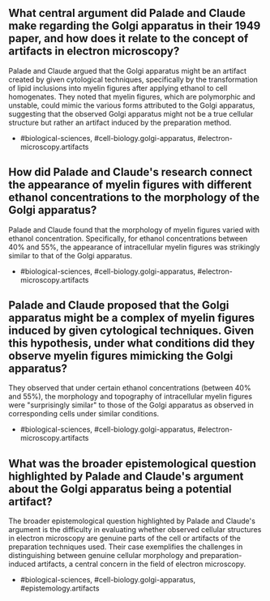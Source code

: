 ## What central argument did Palade and Claude make regarding the Golgi apparatus in their 1949 paper, and how does it relate to the concept of artifacts in electron microscopy?

Palade and Claude argued that the Golgi apparatus might be an artifact created by given cytological techniques, specifically by the transformation of lipid inclusions into myelin figures after applying ethanol to cell homogenates. They noted that myelin figures, which are polymorphic and unstable, could mimic the various forms attributed to the Golgi apparatus, suggesting that the observed Golgi apparatus might not be a true cellular structure but rather an artifact induced by the preparation method.

- #biological-sciences, #cell-biology.golgi-apparatus, #electron-microscopy.artifacts

## How did Palade and Claude's research connect the appearance of myelin figures with different ethanol concentrations to the morphology of the Golgi apparatus?

Palade and Claude found that the morphology of myelin figures varied with ethanol concentration. Specifically, for ethanol concentrations between 40% and 55%, the appearance of intracellular myelin figures was strikingly similar to that of the Golgi apparatus. 

- #biological-sciences, #cell-biology.golgi-apparatus, #electron-microscopy.artifacts

## Palade and Claude proposed that the Golgi apparatus might be a complex of myelin figures induced by given cytological techniques. Given this hypothesis, under what conditions did they observe myelin figures mimicking the Golgi apparatus?

They observed that under certain ethanol concentrations (between 40% and 55%), the morphology and topography of intracellular myelin figures were "surprisingly similar" to those of the Golgi apparatus as observed in corresponding cells under similar conditions.

- #biological-sciences, #cell-biology.golgi-apparatus, #electron-microscopy.artifacts

## What was the broader epistemological question highlighted by Palade and Claude's argument about the Golgi apparatus being a potential artifact?

The broader epistemological question highlighted by Palade and Claude's argument is the difficulty in evaluating whether observed cellular structures in electron microscopy are genuine parts of the cell or artifacts of the preparation techniques used. Their case exemplifies the challenges in distinguishing between genuine cellular morphology and preparation-induced artifacts, a central concern in the field of electron microscopy.

- #biological-sciences, #cell-biology.golgi-apparatus, #epistemology.artifacts